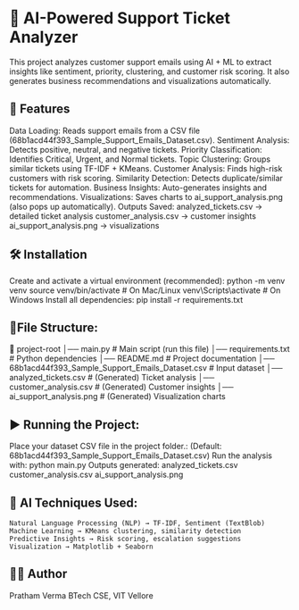 # 🧠 AI-Powered Support Ticket Analyzer

This project analyzes customer support emails using AI + ML to extract insights like sentiment, priority, clustering, and customer risk scoring. It also generates business recommendations and visualizations automatically.

## 🚀 Features

Data Loading: Reads support emails from a CSV file (68b1acd44f393_Sample_Support_Emails_Dataset.csv).
Sentiment Analysis: Detects positive, neutral, and negative tickets.
Priority Classification: Identifies Critical, Urgent, and Normal tickets.
Topic Clustering: Groups similar tickets using TF-IDF + KMeans.
Customer Analysis: Finds high-risk customers with risk scoring.
Similarity Detection: Detects duplicate/similar tickets for automation.
Business Insights: Auto-generates insights and recommendations.
Visualizations: Saves charts to ai_support_analysis.png (also pops up automatically).
Outputs Saved:
    analyzed_tickets.csv → detailed ticket analysis
    customer_analysis.csv → customer insights
    ai_support_analysis.png → visualizations

## 🛠 Installation
Create and activate a virtual environment (recommended):
    python -m venv venv
    source venv/bin/activate     # On Mac/Linux
    venv\Scripts\activate        # On Windows
Install all dependencies:
    pip install -r requirements.txt

## 📂File Structure:
📁 project-root
│── main.py                     # Main script (run this file)
│── requirements.txt             # Python dependencies
│── README.md                    # Project documentation
│── 68b1acd44f393_Sample_Support_Emails_Dataset.csv   # Input dataset
│── analyzed_tickets.csv         # (Generated) Ticket analysis
│── customer_analysis.csv        # (Generated) Customer insights
│── ai_support_analysis.png      # (Generated) Visualization charts

## ▶️ Running the Project:
Place your dataset CSV file in the project folder.:
    (Default: 68b1acd44f393_Sample_Support_Emails_Dataset.csv)
Run the analysis with:
    python main.py
Outputs generated:
    analyzed_tickets.csv 
    customer_analysis.csv 
    ai_support_analysis.png

## 🤖 AI Techniques Used:
    Natural Language Processing (NLP) → TF-IDF, Sentiment (TextBlob)
    Machine Learning → KMeans clustering, similarity detection
    Predictive Insights → Risk scoring, escalation suggestions
    Visualization → Matplotlib + Seaborn

## 👨‍💻 Author

Pratham Verma
BTech CSE, VIT Vellore
